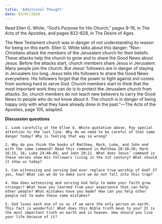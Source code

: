 ```yaml
---
title: 'Additional Thought'
date: 03/07/2020
---
```


Read Ellen G. White, “God’s Purpose for His Church,” pages 9–16, in The Acts of the Apostles, and pages 822–828, in The Desire of Ages.

The New Testament church was in danger of not understanding its reason for being on this earth. Ellen G. White talks about this danger: “Non-Christians attack the members of the Jerusalem church for their beliefs. These attacks help the church to grow and to share the Good News about Jesus. Before the attacks start, church members share Jesus in Jerusalem. Many people join the church. But Jesus’ followers are in danger of staying in Jerusalem too long. Jesus tells His followers to share the Good News everywhere. His followers forget that the power to fight against evil comes from working hard to serve God. Church members start to think that the most important work they can do is to protect the Jerusalem church from attacks. So, church members do not teach new believers to carry the Good News to people who do not know about it. The church is in danger of being happy only with what they have already done in the past.”—The Acts of the Apostles, page 105, adapted.

**Discussion questions**

`1. Look carefully at the Ellen G. White quotation above. Pay special attention to the last line. Why do we need to be careful of that same danger today? Why is feeling that way so wrong?`

`2. Why do you think the books of Matthew, Mark, Luke, and John end with the same command? Read this command in Matthew 28:18–20; Mark 16:15, 16; Luke 24:46–49; and John 20:21. What does Jesus’ command in these verses show His followers living in the 1st century? What should it show us today?`

`3. Can witnessing and serving God ever replace true worship of God? If yes, how? What can we do to make sure we do not fall into this trap?`

`4. How does witnessing and serving God help to make your faith grow stronger? What have you learned from your experience that can help other people? What mistakes have you made? How can you help other people not to make these same mistakes?`

`5. God loves each one of us as if we were the only person on earth. This fact is wonderful! What does this Bible truth mean to you? It is the most important truth on earth and in heaven. How should you live your life because of it?`
